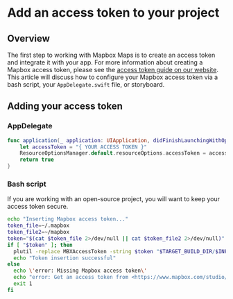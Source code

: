 # Add an access token to your project

## Overview

The first step to working with Mapbox Maps is to create an access token and integrate it with your app. For more information about creating a Mapbox access token, please see the [access token guide on our website](https://docs.mapbox.com/help/getting-started/access-tokens/). This article will discuss how to configure your Mapbox access token via a bash script, your `AppDelegate.swift` file, or storyboard.

## Adding your access token

### AppDelegate

```swift
func application(_ application: UIApplication, didFinishLaunchingWithOptions launchOptions: [UIApplication.LaunchOptionsKey: Any]?) -> Bool {
    let accessToken = "{ YOUR ACCESS TOKEN }"
    ResourceOptionsManager.default.resourceOptions.accessToken = accessToken
    return true
}
```
### Bash script

If you are working with an open-source project, you will want to keep your access token secure. 

```bash
echo "Inserting Mapbox access token..."
token_file=~/.mapbox
token_file2=~/mapbox
token="$(cat $token_file 2>/dev/null || cat $token_file2 2>/dev/null)"
if [ "$token" ]; then
  plutil -replace MBXAccessToken -string $token "$TARGET_BUILD_DIR/$INFOPLIST_PATH"
  echo "Token insertion successful"
else
  echo \'error: Missing Mapbox access token\'
  echo "error: Get an access token from <https://www.mapbox.com/studio/account/tokens/>, then create a new file at $token_file that contains the access token."
  exit 1
fi

```
